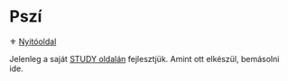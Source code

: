 # Pszí

⚜️ [Nyitóoldal](start.md)

Jelenleg a saját [STUDY oldalán](https://github.com/kaktusztea/km100/wiki/STUDY.pszi) fejlesztjük. Amint ott elkészül, bemásolni ide.
